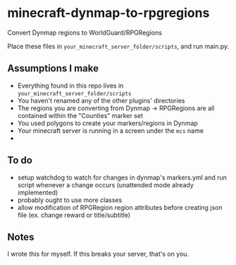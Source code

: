 # minecraft-dynmap-to-rpgregions
Convert Dynmap regions to WorldGuard/RPGRegions

Place these files in `your_minecraft_server_folder/scripts`, and run main.py. 

## Assumptions I make

- Everything found in this repo lives in `your_minecraft_server_folder/scripts`
- You haven't renamed any of the other plugins' directories
- The regions you are converting from Dynmap -> RPGRegions are all contained within the "Counties" marker set 
- You used polygons to create your markers/regions in Dynmap
- Your minecraft server is running in a screen under the `mcs` name
- 
## To do

- setup watchdog to watch for changes in dynmap's markers.yml and run script whenever a change occurs (unattended mode already implemented)
- probably ought to use more classes
- allow modification of RPGRegion region attributes before creating json file (ex. change reward or title/subtitle)

## Notes 

I wrote this for myself. If this breaks your server, that's on you. 
